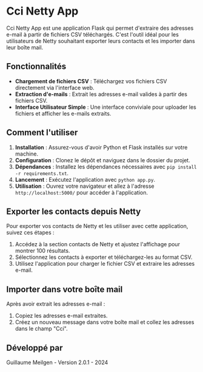 # Cci Netty App

Cci Netty App est une application Flask qui permet d'extraire des adresses e-mail à partir de fichiers CSV téléchargés. C'est l'outil idéal pour les utilisateurs de Netty souhaitant exporter leurs contacts et les importer dans leur boîte mail.

## Fonctionnalités

- **Chargement de fichiers CSV** : Téléchargez vos fichiers CSV directement via l'interface web.
- **Extraction d'e-mails** : Extrait les adresses e-mail valides à partir des fichiers CSV.
- **Interface Utilisateur Simple** : Une interface conviviale pour uploader les fichiers et afficher les e-mails extraits.

## Comment l'utiliser

1. **Installation** : Assurez-vous d'avoir Python et Flask installés sur votre machine.
2. **Configuration** : Clonez le dépôt et naviguez dans le dossier du projet.
3. **Dépendances** : Installez les dépendances nécessaires avec `pip install -r requirements.txt`.
4. **Lancement** : Exécutez l'application avec `python app.py`.
5. **Utilisation** : Ouvrez votre navigateur et allez à l'adresse `http://localhost:5000/` pour accéder à l'application.

## Exporter les contacts depuis Netty

Pour exporter vos contacts de Netty et les utiliser avec cette application, suivez ces étapes :

1. Accédez à la section contacts de Netty et ajustez l'affichage pour montrer 100 résultats.
2. Sélectionnez les contacts à exporter et téléchargez-les au format CSV.
3. Utilisez l'application pour charger le fichier CSV et extraire les adresses e-mail.

## Importer dans votre boîte mail

Après avoir extrait les adresses e-mail :

1. Copiez les adresses e-mail extraites.
2. Créez un nouveau message dans votre boîte mail et collez les adresses dans le champ "Cci".

## Développé par

Guillaume Meilgen - Version 2.0.1 - 2024
